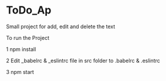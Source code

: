 # ToDo_Ap
Small project for add, edit and delete the text

To run the Project 

1 npm install

2 Edit _babelrc & _eslintrc file in src folder to .babelrc & .eslintrc 

3 npm start
